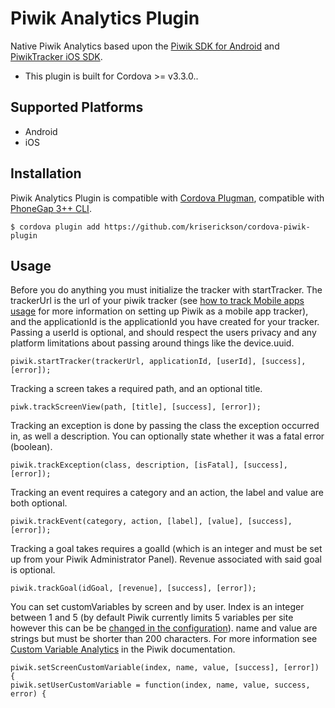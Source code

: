 # Piwik Analytics Plugin #

Native Piwik Analytics based upon the [Piwik SDK for Android](https://github.com/piwik/piwik-sdk-android) and 
[PiwikTracker iOS SDK](https://github.com/piwik/piwik-sdk-ios).

* This plugin is built for Cordova >= v3.3.0..

## Supported Platforms ##

* Android
* iOS 

## Installation ##

 Piwik Analytics Plugin is compatible with [Cordova Plugman](https://github.com/apache/cordova-plugman), compatible with [PhoneGap 3++ CLI](http://docs.phonegap.com/en/edge/guide_cli_index.md.html#The%20Command-Line%20Interface).
 
```
$ cordova plugin add https://github.com/kriserickson/cordova-piwik-plugin
```

## Usage ##

Before you do anything you must initialize the tracker with startTracker.  The trackerUrl is the url of your piwik tracker (see [how to track Mobile apps usage](http://piwik.org/blog/2012/04/how-to-use-piwik-to-track-mobile-apps-activity-clicks-phones-errors-etc/) for more information
on setting up Piwik as a mobile app tracker), and the applicationId is the applicationId you have created for your tracker.  
Passing a userId is optional, and should respect the users privacy and any platform limitations about passing around things like the device.uuid.

```
piwik.startTracker(trackerUrl, applicationId, [userId], [success], [error]);
```

Tracking a screen takes a required path, and an optional title.

```
piwk.trackScreenView(path, [title], [success], [error]);
```

Tracking an exception is done by passing the class the exception occurred in, as well a description.  You can optionally state whether it was
a fatal error (boolean).

```
piwik.trackException(class, description, [isFatal], [success], [error]);
```

Tracking an event requires a category and an action, the label and value are both optional.  

```
piwik.trackEvent(category, action, [label], [value], [success], [error]);
```

Tracking a goal takes requires a goalId (which is an integer and must be set up from your Piwik Administrator Panel).  Revenue associated with said goal is optional.

```
piwik.trackGoal(idGoal, [revenue], [success], [error]);
```
	
You can set customVariables by screen and by user.  Index is an integer between 1 and 5 (by default Piwik currently limits 5 variables per site	however this can be 
be [changed in the configuration](http://piwik.org/faq/how-to/faq_17931/)).  name and value are strings but must be shorter than 200 characters.  For more information
see [Custom Variable Analytics](http://piwik.org/docs/custom-variables/) in the Piwik documentation.
	
```	
piwik.setScreenCustomVariable(index, name, value, [success], [error]) {
piwik.setUserCustomVariable = function(index, name, value, success, error) {
```